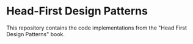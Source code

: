 # Head-First Design Patterns

This repository contains the code implementations from the "Head First Design Patterns" book.
